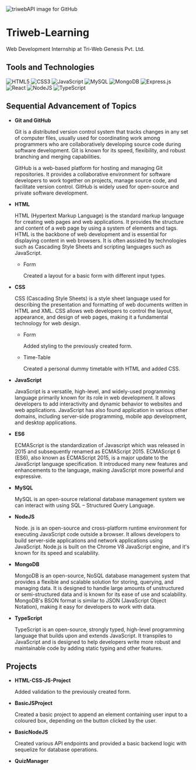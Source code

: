 ![triwebAPI image for GitHub](https://github.com/LuckyRathore911/Triweb-Learning/assets/56335557/087b3334-a145-4c23-b321-121664b59700)

# Triweb-Learning

Web Development Internship at Tri-Web Genesis Pvt. Ltd.

## Tools and Technologies

![HTML5](https://img.shields.io/badge/html5-%23E34F26.svg?style=for-the-badge&logo=html5&logoColor=white)
![CSS3](https://img.shields.io/badge/css3-%231572B6.svg?style=for-the-badge&logo=css3&logoColor=white)
![JavaScript](https://img.shields.io/badge/javascript-%23323330.svg?style=for-the-badge&logo=javascript&logoColor=%23F7DF1E)
![MySQL](https://img.shields.io/badge/mysql-%2300f.svg?style=for-the-badge&logo=mysql&logoColor=white)
![MongoDB](https://img.shields.io/badge/MongoDB-%234ea94b.svg?style=for-the-badge&logo=mongodb&logoColor=white)
![Express.js](https://img.shields.io/badge/express.js-%23404d59.svg?style=for-the-badge&logo=express&logoColor=%2361DAFB)
![React](https://img.shields.io/badge/react-%2320232a.svg?style=for-the-badge&logo=react&logoColor=%2361DAFB)
![NodeJS](https://img.shields.io/badge/node.js-6DA55F?style=for-the-badge&logo=node.js&logoColor=white)
![TypeScript](https://img.shields.io/badge/typescript-%23007ACC.svg?style=for-the-badge&logo=typescript&logoColor=white)

## Sequential Advancement of Topics

- **Git and GitHub**

  Git is a distributed version control system that tracks changes in any set of computer files, usually used for coordinating work among programmers who are collaboratively developing source code during software development. Git is known for its speed, flexibility, and robust branching and merging capabilities.

  GitHub is a web-based platform for hosting and managing Git repositories. It provides a collaborative environment for software developers to work together on projects, manage source code, and facilitate version control. GitHub is widely used for open-source and private software development.

- **HTML**

  HTML (Hypertext Markup Language) is the standard markup language for creating web pages and web applications. It provides the structure and content of a web page by using a system of elements and tags. HTML is the backbone of web development and is essential for displaying content in web browsers. It is often assisted by technologies such as Cascading Style Sheets and scripting languages such as JavaScript.

  - Form

    Created a layout for a basic form with different input types.

- **CSS**

  CSS (Cascading Style Sheets) is a style sheet language used for describing the presentation and formatting of web documents written in HTML and XML. CSS allows web developers to control the layout, appearance, and design of web pages, making it a fundamental technology for web design.

  - Form

    Added styling to the previously created form.

  - Time-Table

    Created a personal dummy timetable with HTML and added CSS.

- **JavaScript**

  JavaScript is a versatile, high-level, and widely-used programming language primarily known for its role in web development. It allows developers to add interactivity and dynamic behavior to websites and web applications. JavaScript has also found application in various other domains, including server-side programming, mobile app development, and desktop applications.

- **ES6**

  ECMAScript is the standardization of Javascript which was released in 2015 and subsequently renamed as ECMAScript 2015. ECMAScript 6 (ES6), also known as ECMAScript 2015, is a major update to the JavaScript language specification. It introduced many new features and enhancements to the language, making JavaScript more powerful and expressive.

- **MySQL**

  MySQL is an open-source relational database management system we can interact with using SQL – Structured Query Language.

- **NodeJS**

  Node. js is an open-source and cross-platform runtime environment for executing JavaScript code outside a browser. It allows developers to build server-side applications and network applications using JavaScript. Node.js is built on the Chrome V8 JavaScript engine, and it's known for its speed and scalability.

- **MongoDB**

  MongoDB is an open-source, NoSQL database management system that provides a flexible and scalable solution for storing, querying, and managing data. It is designed to handle large amounts of unstructured or semi-structured data and is known for its ease of use and scalability. MongoDB's BSON format is similar to JSON (JavaScript Object Notation), making it easy for developers to work with data.

- **TypeScript**

  TypeScript is an open-source, strongly typed, high-level programming language that builds upon and extends JavaScript. It transpiles to JavaScript and is designed to help developers write more robust and maintainable code by adding static typing and other features.

## Projects

- **HTML-CSS-JS-Project**

  Added validation to the previously created form.

- **BasicJSProject**

  Created a basic project to append an element containing user input to a coloured box, depending on the button clicked by the user.

- **BasicNodeJS**

  Created various API endpoints and provided a basic backend logic with sequelize for database operations.

- **QuizManager**
